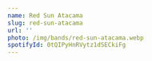 ```yaml
---
name: Red Sun Atacama
slug: red-sun-atacama
url: ''
photo: /img/bands/red-sun-atacama.webp
spotifyId: 0tQIPyHnRVytz1dSECkiFg
---
```

